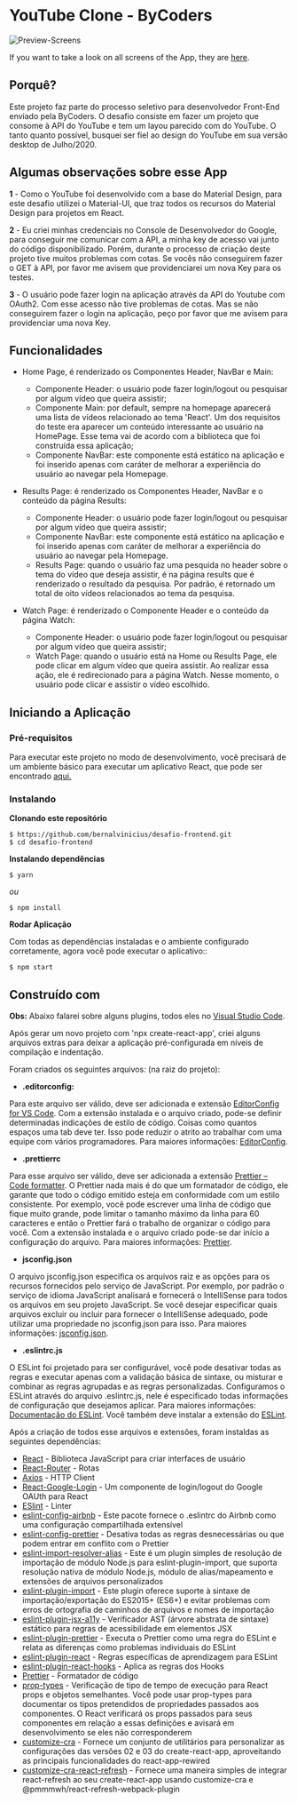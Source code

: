 # YouTube Clone - ByCoders

![Preview-Screens](https://raw.githubusercontent.com/bernalvinicius/desafio-frontend/master/src/assets/images/yt-clone.png)

If you want to take a look on all screens of the App, they are [here]().

## Porquê?

Este projeto faz parte do processo seletivo para desenvolvedor Front-End enviado pela ByCoders.
O desafio consiste em fazer um projeto que consome à API do YouTube e tem um layou parecido com do YouTube.
O tanto quanto possível, busquei ser fiel ao design do YouTube em sua versão desktop de Julho/2020.

## Algumas observações sobre esse App

**1** - Como o YouTube foi desenvolvido com a base do Material Design, para este desafio utilizei o Material-UI, que traz todos os recursos do Material Design para projetos em React.

**2** - Eu criei minhas credenciais no Console de Desenvolvedor do Google, para conseguir me comunicar com a API, a minha key de acesso vai junto do código disponibilizado. Porém, durante o processo de criação deste projeto tive muitos problemas com cotas. Se vocês não conseguirem fazer o GET à API, por favor me avisem que providenciarei um nova Key para os testes.

**3** - O usuário pode fazer login na aplicação através da API do Youtube com OAuth2. Com esse acesso não tive problemas de cotas. Mas se não conseguirem fazer o login na aplicação, peço por favor que me avisem para providenciar uma nova Key.

## Funcionalidades

- Home Page, é renderizado os Componentes Header, NavBar e Main:

  - Componente Header: o usuário pode fazer login/logout ou pesquisar por algum vídeo que queira assistir;
  - Componente Main: por default, sempre na homepage aparecerá uma lista de vídeos relacionado ao tema 'React'. Um dos requisitos do teste era aparecer um conteúdo interessante ao usuário na HomePage. Esse tema vai de acordo com a biblioteca que foi construída essa aplicação;
  - Componente NavBar: este componente está estático na aplicação e foi inserido apenas com caráter de melhorar a experiência do usuário ao navegar pela Homepage.

- Results Page: é renderizado os Componentes Header, NavBar e o conteúdo da página Results:

  - Componente Header: o usuário pode fazer login/logout ou pesquisar por algum vídeo que queira assistir;
  - Componente NavBar: este componente está estático na aplicação e foi inserido apenas com caráter de melhorar a experiência do usuário ao navegar pela Homepage.
  - Results Page: quando o usuário faz uma pesquida no header sobre o tema do vídeo que deseja assistir, é na página results que é renderizado o resultado da pesquisa. Por padrão, é retornado um total de oito vídeos relacionados ao tema da pesquisa.

- Watch Page: é renderizado o Componente Header e o conteúdo da página Watch:
  - Componente Header: o usuário pode fazer login/logout ou pesquisar por algum vídeo que queira assistir;
  - Watch Page: quando o usuário está na Home ou Results Page, ele pode clicar em algum vídeo que queira assistir. Ao realizar essa ação, ele é redirecionado para a página Watch. Nesse momento, o usuário pode clicar e assistir o vídeo escolhido.

## Iniciando a Aplicação

### Pré-requisitos

Para executar este projeto no modo de desenvolvimento, você precisará de um ambiente básico para executar um aplicativo React, que pode ser encontrado [aqui.](https://reactjs.org/docs/getting-started.html)

### Instalando

**Clonando este repositório**

```
$ https://github.com/bernalvinicius/desafio-frontend.git
$ cd desafio-frontend
```

**Instalando dependências**

```
$ yarn
```

_ou_

```
$ npm install
```

**Rodar Aplicação**

Com todas as dependências instaladas e o ambiente configurado corretamente, agora você pode executar o aplicativo::

```
$ npm start
```

## Construído com

**Obs:** Abaixo falarei sobre alguns plugins, todos eles no [Visual Studio Code](https://code.visualstudio.com/).

Após gerar um novo projeto com 'npx create-react-app', criei alguns arquivos extras para deixar a aplicação pré-configurada em níveis de compilação e indentação.

Foram criados os seguintes arquivos: (na raiz do projeto):

- **.editorconfig:**

Para este arquivo ser válido, deve ser adicionada e extensão [EditorConfig for VS Code](https://marketplace.visualstudio.com/items?itemName=EditorConfig.EditorConfig). Com a extensão instalada e o arquivo criado, pode-se definir determinadas indicações de estilo de código. Coisas como quantos espaços uma tab deve ter. Isso pode reduzir o atrito ao trabalhar com uma equipe com vários programadores. Para maiores informações: [EditorConfig](https://editorconfig.org/).

- **.prettierrc**

Para esse arquivo ser válido, deve ser adicionada a extensão [Prettier – Code formatter](https://prettier.io/). O Prettier nada mais é do que um formatador de código, ele garante que todo o código emitido esteja em conformidade com um estilo consistente. Por exemplo, você pode escrever uma linha de código que fique muito grande, pode limitar o tamanho máximo da linha para 60 caracteres e então o Prettier fará o trabalho de organizar o código para você. Com a extensão instalada e o arquivo criado pode-se dar início a configuração do arquivo. Para maiores informações: [Prettier](https://prettier.io/).

- **jsconfig.json**

O arquivo jsconfig.json especifica os arquivos raiz e as opções para os recursos fornecidos pelo serviço de JavaScript. Por exemplo, por padrão o serviço de idioma JavaScript analisará e fornecerá o IntelliSense para todos os arquivos em seu projeto JavaScript. Se você desejar especificar quais arquivos excluir ou incluir para fornecer o IntelliSense adequado, pode utilizar uma propriedade no jsconfig.json para isso. Para maiores informações: [jsconfig.json](https://code.visualstudio.com/docs/languages/jsconfig).

- **.eslintrc.js**

O ESLint foi projetado para ser configurável, você pode desativar todas as regras e executar apenas com a validação básica de sintaxe, ou misturar e combinar as regras agrupadas e as regras personalizadas. Configuramos o ESLint através do arquivo .eslintrc.js, nele é especificado todas informações de configuração que desejamos aplicar. Para maiores informações: [Documentação do ESLint](https://eslint.org/docs/user-guide/configuring). Você também deve instalar a extensão do [ESLint](https://marketplace.visualstudio.com/items?itemName=dbaeumer.vscode-eslint).

Após a criação de todos esse arquivos e extensões, foram instaldas as seguintes dependências:

- [React](https://reactjs.org/) - Biblioteca JavaScript para criar interfaces de usuário
- [React-Router](https://reactrouter.com/) - Rotas
- [Axios](https://github.com/axios/axios) - HTTP Client
- [React-Google-Login](https://github.com/anthonyjgrove/react-google-login) - Um componente de login/logout do Google OAUth para React
- [ESlint](https://eslint.org/) - Linter
- [eslint-config-airbnb](https://github.com/airbnb/javascript) - Este pacote fornece o .eslintrc do Airbnb como uma configuração compartilhada extensível
- [eslint-config-prettier](https://github.com/prettier/eslint-config-prettier#readme) - Desativa todas as regras desnecessárias ou que podem entrar em conflito com o Prettier
- [eslint-import-resolver-alias](https://github.com/johvin/eslint-import-resolver-alias#readme) - Este é um plugin simples de resolução de importação de módulo Node.js para eslint-plugin-import, que suporta resolução nativa de módulo Node.js, módulo de alias/mapeamento e extensões de arquivos personalizados
- [eslint-plugin-import](https://github.com/benmosher/eslint-plugin-import) - Este plugin oferece suporte à sintaxe de importação/exportação do ES2015+ (ES6+) e evitar problemas com erros de ortografia de caminhos de arquivos e nomes de importação
- [eslint-plugin-jsx-a11y](https://github.com/jsx-eslint/eslint-plugin-jsx-a11y#readme) - Verificador AST (árvore abstrata de sintaxe) estático para regras de acessibilidade em elementos JSX
- [eslint-plugin-prettier](https://github.com/prettier/eslint-plugin-prettier#readme) - Executa o Prettier como uma regra do ESLint e relata as diferenças como problemas individuais do ESLint
- [eslint-plugin-react](https://github.com/yannickcr/eslint-plugin-react) - Regras específicas de aprendizagem para ESLint
- [eslint-plugin-react-hooks](https://github.com/facebook/react) - Aplica as regras dos Hooks
- [Prettier](https://github.com/prettier/prettier) - Formatador de código
- [prop-types](https://github.com/facebook/prop-types) - Verificação de tipo de tempo de execução para React props e objetos semelhantes. Você pode usar prop-types para documentar os tipos pretendidos de propriedades passados aos componentes. O React verificará os props passados para seus componentes em relação a essas definições e avisará em desenvolvimento se eles não corresponderem
- [customize-cra](https://github.com/arackaf/customize-cra#readme) - Fornece um conjunto de utilitários para personalizar as configurações das versões 02 e 03 do create-react-app, aproveitando as principais funcionalidades do react-app-rewired
- [customize-cra-react-refresh](https://github.com/esetnik/customize-cra-react-refresh#readme) - Fornece uma maneira simples de integrar react-refresh ao seu create-react-app usando customize-cra e @pmmmwh/react-refresh-webpack-plugin
